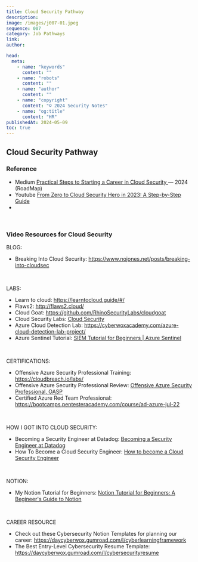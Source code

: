 ```yaml
---
title: Cloud Security Pathway
description:
image: /images/j007-01.jpeg
sequence: 007
category: Job Pathways
link:
author:

head:
  meta:
    - name: "keywords"
      content: ""
    - name: "robots"
      content: ""
    - name: "author"
      content: ""
    - name: "copyright"
      content: "© 2024 Security Notes"
    - name: "og:title"
      content: "HR"
publishedAt: 2024-05-09
toc: true
---
```


## Cloud Security Pathway

### Reference

- Medium <a href="https://medium.com/@goodycyb/practical-steps-to-starting-a-career-in-cloud-security-2024-roadmap-081ebdafa1f4">Practical Steps to Starting a Career in Cloud Security </a> — 2024 (RoadMap)
- Youtube <a href="https://www.youtube.com/watch?v=5M7HZJxunQc">From Zero to Cloud Security Hero in 2023: A Step-by-Step Guide</a>
- <a href=""></a>

<br>

### Video Resources for Cloud Security

BLOG:

- Breaking Into Cloud Security: https://www.nojones.net/posts/breaking-into-cloudsec

<br>

LABS:

- Learn to cloud: https://learntocloud.guide/#/
- Flaws2: http://flaws2.cloud/
- Cloud Goat: https://github.com/RhinoSecurityLabs/cloudgoat
- Cloud Security Labs: <a href="https://www.youtube.com/playlist?list=PLDqMNdDvMsRn_ocTwQJR_eXMnv6K2I8eV">Cloud Security</a>
- Azure Cloud Detection Lab: https://cyberwoxacademy.com/azure-cloud-detection-lab-project/
- Azure Sentinel Tutorial: <a href="https://www.youtube.com/watch?v=RoZeVbbZ0o0&t=0s"> SIEM Tutorial for Beginners | Azure Sentinel</a>

<br>

CERTIFICATIONS:

- Offensive Azure Security Professional Training: https://cloudbreach.io/labs/
- Offensive Azure Security Professional Review: <a href="https://www.youtube.com/playlist?list=PLDqMNdDvMsRndwjXFmus-p7p7Erd57Dvx"> Offensive Azure Security Professional, OASP</a>
- Certified Azure Red Team Professional: https://bootcamps.pentesteracademy.com/course/ad-azure-jul-22

<br>

HOW I GOT INTO CLOUD SECURITY:

- Becoming a Security Engineer at Datadog: <a href="https://www.youtube.com/watch?v=ZzeMNGFv12A&t=0s"> Becoming a Security Engineer at Datadog</a>
- How To Become a Cloud Security Engineer: <a href="https://www.youtube.com/watch?v=op4mShTfNwk&t=0s"> How to become a Cloud Security Engineer</a>

<br>

NOTION:

- My Notion Tutorial for Beginners: <a href="https://www.youtube.com/watch?v=Nz0CrOzeVl0&t=3893s"> Notion Tutorial for Beginners: A Begineer's Guide to Notion</a>

<br>

CAREER RESOURCE

- Check out these Cybersecurity Notion Templates for planning our career: https://daycyberwox.gumroad.com/l/cyberlearningframework
- The Best Entry-Level Cybersecurity Resume Template: https://daycyberwox.gumroad.com/l/cybersecurityresume
